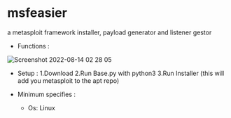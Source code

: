# msfeasier
a metasploit framework installer, payload generator and listener gestor

* Functions : 

![Screenshot 2022-08-14 02 28 05](https://user-images.githubusercontent.com/111207785/184517731-9cbfd158-57dc-4f78-97d6-ca16d4c73ca6.png)

* Setup : 
    1.Download
    2.Run Base.py with python3
    3.Run Installer (this will add you metasploit to the apt repo)
    
* Minimum specifies :
    - Os: Linux
    
